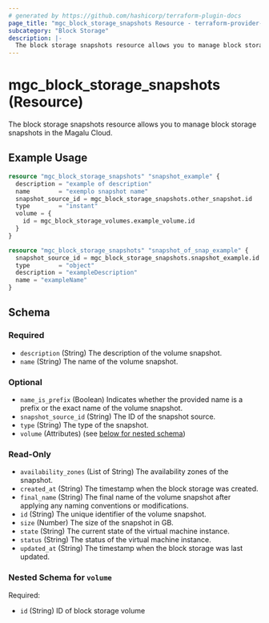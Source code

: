 ```yaml
---
# generated by https://github.com/hashicorp/terraform-plugin-docs
page_title: "mgc_block_storage_snapshots Resource - terraform-provider-mgc"
subcategory: "Block Storage"
description: |-
  The block storage snapshots resource allows you to manage block storage snapshots in the Magalu Cloud.
---
```


# mgc_block_storage_snapshots (Resource)

The block storage snapshots resource allows you to manage block storage snapshots in the Magalu Cloud.

## Example Usage

```terraform
resource "mgc_block_storage_snapshots" "snapshot_example" {
  description = "example of description"
  name        = "exemplo snapshot name"
  snapshot_source_id = mgc_block_storage_snapshots.other_snapshot.id
  type        = "instant"
  volume = {
    id = mgc_block_storage_volumes.example_volume.id
  }
}

resource "mgc_block_storage_snapshots" "snapshot_of_snap_example" {
  snapshot_source_id = mgc_block_storage_snapshots.snapshot_example.id
  type        = "object"
  description = "exampleDescription"
  name = "exampleName"
}
```

<!-- schema generated by tfplugindocs -->
## Schema

### Required

- `description` (String) The description of the volume snapshot.
- `name` (String) The name of the volume snapshot.

### Optional

- `name_is_prefix` (Boolean) Indicates whether the provided name is a prefix or the exact name of the volume snapshot.
- `snapshot_source_id` (String) The ID of the snapshot source.
- `type` (String) The type of the snapshot.
- `volume` (Attributes) (see [below for nested schema](#nestedatt--volume))

### Read-Only

- `availability_zones` (List of String) The availability zones of the snapshot.
- `created_at` (String) The timestamp when the block storage was created.
- `final_name` (String) The final name of the volume snapshot after applying any naming conventions or modifications.
- `id` (String) The unique identifier of the volume snapshot.
- `size` (Number) The size of the snapshot in GB.
- `state` (String) The current state of the virtual machine instance.
- `status` (String) The status of the virtual machine instance.
- `updated_at` (String) The timestamp when the block storage was last updated.

<a id="nestedatt--volume"></a>
### Nested Schema for `volume`

Required:

- `id` (String) ID of block storage volume
